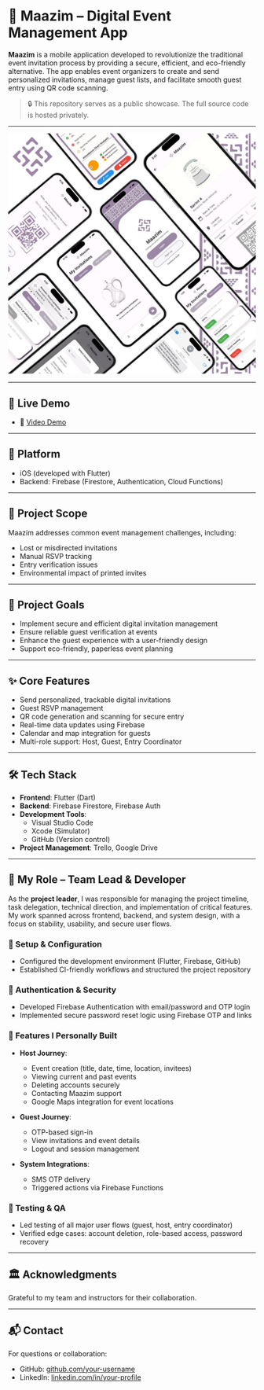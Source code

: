 # 📲 Maazim – Digital Event Management App

**Maazim** is a mobile application developed to revolutionize the traditional event invitation process by providing a secure, efficient, and eco-friendly alternative. The app enables event organizers to create and send personalized invitations, manage guest lists, and facilitate smooth guest entry using QR code scanning.

> 🔒 This repository serves as a public showcase. The full source code is hosted privately.

---

 ![Maazim UI Preview](maazim-ui.jpeg)

---

## 🔗 Live Demo

- 🎥 [Video Demo](https://drive.google.com/drive/folders/1axU-AwVmvDp_Xm9sGVZvDjJ4ZP-lPyfa)

---

## 📱 Platform
- iOS (developed with Flutter)
- Backend: Firebase (Firestore, Authentication, Cloud Functions)

---

## 🎯 Project Scope
Maazim addresses common event management challenges, including:
- Lost or misdirected invitations
- Manual RSVP tracking
- Entry verification issues
- Environmental impact of printed invites

---

## 🎯 Project Goals
- Implement secure and efficient digital invitation management
- Ensure reliable guest verification at events
- Enhance the guest experience with a user-friendly design
- Support eco-friendly, paperless event planning

---

## ✨ Core Features
- Send personalized, trackable digital invitations
- Guest RSVP management
- QR code generation and scanning for secure entry
- Real-time data updates using Firebase
- Calendar and map integration for guests
- Multi-role support: Host, Guest, Entry Coordinator

---

## 🛠️ Tech Stack
- **Frontend**: Flutter (Dart)
- **Backend**: Firebase Firestore, Firebase Auth
- **Development Tools**: 
  - Visual Studio Code
  - Xcode (Simulator)
  - GitHub (Version control)
- **Project Management**: Trello, Google Drive

---

## 👤 My Role – Team Lead & Developer

As the **project leader**, I was responsible for managing the project timeline, task delegation, technical direction, and implementation of critical features. My work spanned across frontend, backend, and system design, with a focus on stability, usability, and secure user flows.

### 🔧 Setup & Configuration
- Configured the development environment (Flutter, Firebase, GitHub)
- Established CI-friendly workflows and structured the project repository

### 🔐 Authentication & Security
- Developed Firebase Authentication with email/password and OTP login
- Implemented secure password reset logic using Firebase OTP and links

### 📲 Features I Personally Built
- **Host Journey**:
  - Event creation (title, date, time, location, invitees)
  - Viewing current and past events
  - Deleting accounts securely
  - Contacting Maazim support
  - Google Maps integration for event locations

- **Guest Journey**:
  - OTP-based sign-in
  - View invitations and event details
  - Logout and session management

- **System Integrations**:
  - SMS OTP delivery
  - Triggered actions via Firebase Functions

### 🧪 Testing & QA
- Led testing of all major user flows (guest, host, entry coordinator)
- Verified edge cases: account deletion, role-based access, password recovery

---

## 🏛 Acknowledgments

Grateful to my team and instructors for their collaboration.

---

## 📬 Contact

For questions or collaboration:
- GitHub: [github.com/your-username](https://github.com/sarah1kh)
- LinkedIn: [linkedin.com/in/your-profile](www.linkedin.com/in/sarah-alkhuraiji1)
